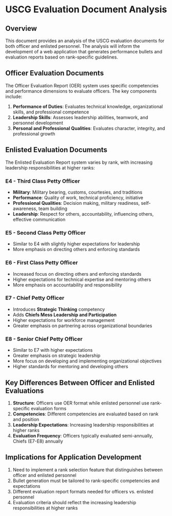 # USCG Evaluation Document Analysis

## Overview
This document provides an analysis of the USCG evaluation documents for both officer and enlisted personnel. The analysis will inform the development of a web application that generates performance bullets and evaluation reports based on rank-specific guidelines.

## Officer Evaluation Documents
The Officer Evaluation Report (OER) system uses specific competencies and performance dimensions to evaluate officers. The key components include:

1. **Performance of Duties**: Evaluates technical knowledge, organizational skills, and professional competence
2. **Leadership Skills**: Assesses leadership abilities, teamwork, and personnel development
3. **Personal and Professional Qualities**: Evaluates character, integrity, and professional growth

## Enlisted Evaluation Documents
The Enlisted Evaluation Report system varies by rank, with increasing leadership responsibilities at higher ranks:

### E4 - Third Class Petty Officer
- **Military**: Military bearing, customs, courtesies, and traditions
- **Performance**: Quality of work, technical proficiency, initiative
- **Professional Qualities**: Decision making, military readiness, self-awareness, team building
- **Leadership**: Respect for others, accountability, influencing others, effective communication

### E5 - Second Class Petty Officer
- Similar to E4 with slightly higher expectations for leadership
- More emphasis on directing others and enforcing standards

### E6 - First Class Petty Officer
- Increased focus on directing others and enforcing standards
- Higher expectations for technical expertise and mentoring others
- More emphasis on accountability and responsibility

### E7 - Chief Petty Officer
- Introduces **Strategic Thinking** competency
- Adds **Chiefs Mess Leadership and Participation**
- Higher expectations for workforce management
- Greater emphasis on partnering across organizational boundaries

### E8 - Senior Chief Petty Officer
- Similar to E7 with higher expectations
- Greater emphasis on strategic leadership
- More focus on developing and implementing organizational objectives
- Higher standards for mentoring and developing others

## Key Differences Between Officer and Enlisted Evaluations
1. **Structure**: Officers use OER format while enlisted personnel use rank-specific evaluation forms
2. **Competencies**: Different competencies are evaluated based on rank and position
3. **Leadership Expectations**: Increasing leadership responsibilities at higher ranks
4. **Evaluation Frequency**: Officers typically evaluated semi-annually, Chiefs (E7-E8) annually

## Implications for Application Development
1. Need to implement a rank selection feature that distinguishes between officer and enlisted personnel
2. Bullet generation must be tailored to rank-specific competencies and expectations
3. Different evaluation report formats needed for officers vs. enlisted personnel
4. Evaluation criteria should reflect the increasing leadership responsibilities at higher ranks
